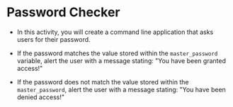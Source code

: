 # Password Checker

* In this activity, you will create a command line application that asks users for their password. 

* If the password matches the value stored within the `master_password` variable, alert the user with a message stating: "You have been granted access!"

* If the password does not match the value stored within the `master_password`, alert the user with a message stating: "You have been denied access!"
